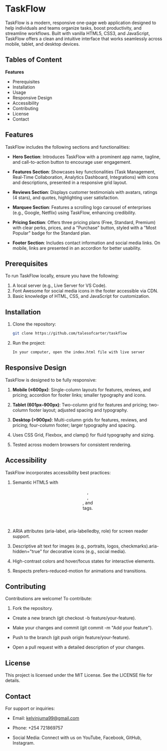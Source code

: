 # TaskFlow

TaskFlow is a modern, responsive one-page web application designed to help individuals and teams organize tasks, boost productivity, and streamline workflows. Built with vanilla HTML5, CSS3, and JavaScript, TaskFlow offers a clean and intuitive interface that works seamlessly across mobile, tablet, and desktop devices.

## Tables of Content

**Features**

- Prerequisites
- Installation
- Usage
- Responsive Design
- Accessibility
- Contributing
- License
- Contact

## Features

TaskFlow includes the following sections and functionalities:

- **Hero Section**: Introduces TaskFlow with a prominent app name, tagline, and call-to-action button to encourage user engagement.

- **Features Section**: Showcases key functionalities (Task Management, Real-Time Collaboration, Analytics Dashboard, Integrations) with icons and descriptions, presented in a responsive grid layout.

- **Reviews Section**: Displays customer testimonials with avatars, ratings (4 stars), and quotes, highlighting user satisfaction.

- **Marquee Section**: Features a scrolling logo carousel of enterprises (e.g., Google, Netflix) using TaskFlow, enhancing credibility.

- **Pricing Section**: Offers three pricing plans (Free, Standard, Premium) with clear perks, prices, and a "Purchase" button, styled with a "Most Popular" badge for the Standard plan.

- **Footer Section**: Includes contact information and social media links. On mobile, links are presented in an accordion for better usability.

## Prerequisites

To run TaskFlow locally, ensure you have the following:

1. A local server (e.g., Live Server for VS Code).
2. Font Awesome for social media icons in the footer accessible via CDN.
3. Basic knowledge of HTML, CSS, and JavaScript for customization.

## Installation

1. Clone the repository:

   ```bash
   git clone https://github.com/talesofcarter/taskflow

   ```

2. Run the project:

   ```bash
   In your computer, open the index.html file with live server

   ```

## Responsive Design

TaskFlow is designed to be fully responsive:

1. **Mobile (≤600px)**: Single-column layouts for features, reviews, and pricing; accordion for footer links; smaller typography and icons.

2. **Tablet (601px–900px)**: Two-column grid for features and pricing; two-column footer layout; adjusted spacing and typography.

3. **Desktop (>900px)**: Multi-column grids for features, reviews, and pricing; four-column footer; larger typography and spacing.

4. Uses CSS Grid, Flexbox, and clamp() for fluid typography and sizing.

5. Tested across modern browsers for consistent rendering.

## Accessibility

TaskFlow incorporates accessibility best practices:

1. Semantic HTML5 with <header>, <nav>, <section>, and <footer> tags.

2. ARIA attributes (aria-label, aria-labelledby, role) for screen reader support.

3. Descriptive alt text for images (e.g., portraits, logos, checkmarks).aria-hidden="true" for decorative icons (e.g., social media).

4. High-contrast colors and hover/focus states for interactive elements.

5. Respects prefers-reduced-motion for animations and transitions.

## Contributing

Contributions are welcome! To contribute:

1. Fork the repository.

- Create a new branch (git checkout -b feature/your-feature).

- Make your changes and commit (git commit -m "Add your feature").

- Push to the branch (git push origin feature/your-feature).

- Open a pull request with a detailed description of your changes.

## License

This project is licensed under the MIT License. See the LICENSE file for details.

## Contact

For support or inquiries:

- Email: kelvinjuma99@gmail.com

- Phone: +254 721869757

- Social Media: Connect with us on YouTube, Facebook, GitHub, Instagram.
